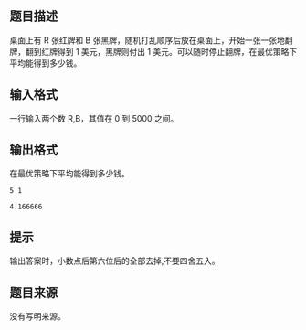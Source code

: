 ## 题目描述

桌面上有 R 张红牌和 B 张黑牌，随机打乱顺序后放在桌面上，开始一张一张地翻牌，翻到红牌得到 1 美元，黑牌则付出 1 美元。可以随时停止翻牌，在最优策略下平均能得到多少钱。

## 输入格式

一行输入两个数 R,B，其值在 0 到 5000 之间。

## 输出格式

在最优策略下平均能得到多少钱。

```input1
5 1
```

```output1
4.166666
```

## 提示

输出答案时，小数点后第六位后的全部去掉,不要四舍五入。

## 题目来源

没有写明来源。

